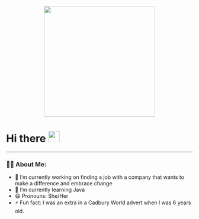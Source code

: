 <div id="header" align="center">
  <img 
    src="https://media.giphy.com/media/v1.Y2lkPTc5MGI3NjExMm5vMWlwbm9hbXFlZGhncTcwN3BzNWplY2o3d2JwYzAyMGYwd2gxYyZlcD12MV9pbnRlcm5hbF9naWZfYnlfaWQmY3Q9Zw/hpXdHPfFI5wTABdDx9/giphy.gif" 
    width="300"
  />
</div>
<img src="https://komarev.com/ghpvc/?username=mandarussell&style=flat-square&color=blue" alt=""/>
<h1>
  Hi there
  <img src="https://media.giphy.com/media/hvRJCLFzcasrR4ia7z/giphy.gif" width="30px"/>
</h1>

---

### :woman_technologist: About Me:

- 🔭 I’m currently working on finding a job with a company that wants to make a difference and embrace change
- 🌱 I’m currently learning Java
- 😄 Pronouns: She/Her
- ⚡ Fun fact: I was an extra in a Cadbury World advert when I was 6 years old.
